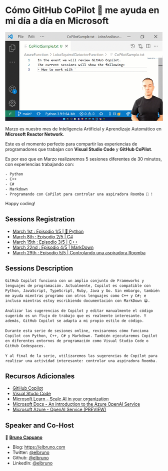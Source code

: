 # Cómo GitHub CoPilot 🤖 me ayuda en mi día a día en Microsoft

![Cómo GitHub CoPilot 🤖 me ayuda en mi día a día en Microsoft](img/CopilotSessionSeriesHeader.gif)


Marzo es nuestro mes de Inteligencia Artificial y Aprendizaje Automático en **Microsoft Reactor Network**.

Este es el momento perfecto para compartir las experiencias de programadores que trabajan con **Visual Studio Code** y **GitHub CoPilot**.

Es por eso que en Marzo realizaremos 5 sesiones diferentes de 30 minutos, con experiencias trabajando con:

    - Python
    - C++
    - C#
    - Markdown
    - Programando con CoPilot para controlar una aspiradora Roomba 🤖 !

Happy coding!

## Sessions Registration
- [March 1st : Episodio 1/5 | 🐍 Python](https://www.meetup.com/Microsoft-Reactor-Toronto/events/283606987/)
- [March 8th : Episodio 2/5 | C#](https://www.meetup.com/Microsoft-Reactor-Toronto/events/283607227/)
- [March 15th : Episodio 3/5 | C++](https://www.meetup.com/Microsoft-Reactor-Toronto/events/283607371/)
- [March 22nd : Episodio 4/5 | MarkDown](https://www.meetup.com/Microsoft-Reactor-Toronto/events/283607400/)
- [March 29th : Episodio 5/5 | Controlando una aspiradora Roomba](https://www.meetup.com/Microsoft-Reactor-Toronto/events/283607432/)

## Sessions Description

    GitHub Copilot funciona con un amplio conjunto de Frameworks y lenguajes de programación. Actualmente, Copilot es compatible con Python, JavaScript, TypeScript, Ruby, Java y Go. Sin embargo, también me ayuda mientras programo con otros lenguajes como C++ y C#; e incluso mientras estoy escribiendo documentación con MarkDown 😀.

    Analizar las sugerencias de Copilot y editar manualmente el código sugerido es un flujo de trabajo que es realmente interesante. Y además, GitHub Copilot se adapta a mi propio estilo de código.

    Durante esta serie de sesiones online, revisaremos cómo funciona Copilot con Python, C++, C# y Markdown. También ejecutaremos Copilot en diferentes entornos de programación como Visual Studio Code o GitHub Codespaces.

    Y al final de la serie, utilizaremos las sugerencias de Copilot para realizar una actividad interesante: controlar una aspiradora Roomba.

## Recursos Adicionales

- [GitHub Copilot](https://copilot.github.com/)
- [Visual Studo Code](https://code.visualstudio.com/)
- [Microsoft Learn - Scale AI in your organization](https://aka.ms/Mar1ScaleAI)
- [Microsoft Docs - An introduction to the Azure OpenAI Service](https://aka.ms/Mar1IntrotoOpenAI)
- [Microsoft Azure - OpenAI Service (PREVIEW)](https://aka.ms/Mar1OpenAIService1)

## Speaker and Co-Host

👤 **[Bruno Capuano](http://aka.ms/elbruno)**

* Blog: https://elbruno.com
* Twitter: [@elbruno](https://twitter.com/elbruno)
* Github: [@elbruno](https://github.com/elbruno)
* LinkedIn: [@elbruno](https://linkedin.com/in/elbruno)